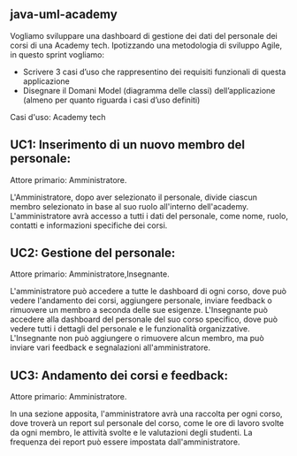 ## java-uml-academy
Vogliamo sviluppare una dashboard di gestione dei dati del personale dei corsi di una Academy tech.
Ipotizzando una metodologia di sviluppo Agile, in questo sprint vogliamo:
- Scrivere 3 casi d’uso che rappresentino dei requisiti funzionali di questa applicazione
- Disegnare il Domani Model (diagramma delle classi) dell’applicazione (almeno per quanto riguarda i casi d’uso definiti)

Casi d'uso:
Academy tech 

## UC1: Inserimento di un nuovo membro del personale:   
Attore primario: Amministratore.

L'Amministratore, dopo aver selezionato il personale, divide ciascun membro selezionato in base al suo ruolo all'interno dell'academy. L'amministratore avrà accesso a tutti i dati del personale, come nome, ruolo, contatti e informazioni specifiche dei corsi.

## UC2: Gestione del personale:    
Attore primario: Amministratore,Insegnante.

L'amministratore può accedere a tutte le dashboard di ogni corso, dove può vedere l'andamento dei corsi, aggiungere personale, inviare feedback o rimuovere un membro a seconda delle sue esigenze. L'Insegnante può accedere alla dashboard del personale del suo corso specifico, dove può vedere tutti i dettagli del personale e le funzionalità organizzative. L'Insegnante non può aggiungere o rimuovere alcun membro, ma può inviare vari feedback e segnalazioni all'amministratore.

## UC3: Andamento dei corsi e feedback:  
Attore primario: Amministratore.

In una sezione apposita, l'amministratore avrà una raccolta per ogni corso, dove troverà un report sul personale del corso, come le ore di lavoro svolte da ogni membro, le attività svolte e le valutazioni degli studenti. La frequenza dei report può essere impostata dall'amministratore.
